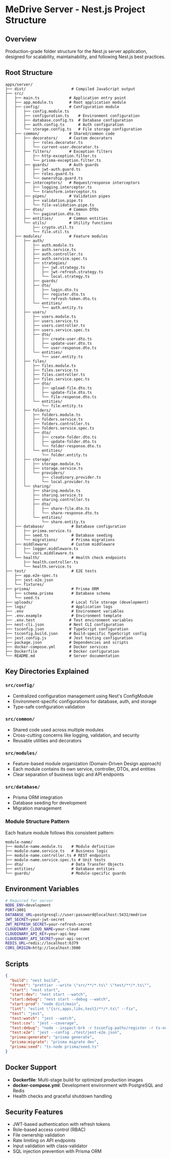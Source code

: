 # MeDrive Server - Nest.js Project Structure

## Overview

Production-grade folder structure for the Nest.js server application, designed for scalability, maintainability, and following Nest.js best practices.

## Root Structure

```
apps/server/
├── dist/                    # Compiled JavaScript output
├── src/
│   ├── main.ts             # Application entry point
│   ├── app.module.ts       # Root application module
│   ├── config/             # Configuration module
│   │   ├── config.module.ts
│   │   ├── configuration.ts    # Environment configuration
│   │   ├── database.config.ts  # Database configuration
│   │   ├── auth.config.ts      # Auth configuration
│   │   └── storage.config.ts   # File storage configuration
│   ├── common/             # Shared/common code
│   │   ├── decorators/     # Custom decorators
│   │   │   ├── roles.decorator.ts
│   │   │   └── current-user.decorator.ts
│   │   ├── filters/        # Exception filters
│   │   │   ├── http-exception.filter.ts
│   │   │   └── prisma-exception.filter.ts
│   │   ├── guards/         # Auth guards
│   │   │   ├── jwt-auth.guard.ts
│   │   │   ├── roles.guard.ts
│   │   │   └── ownership.guard.ts
│   │   ├── interceptors/   # Request/response interceptors
│   │   │   ├── logging.interceptor.ts
│   │   │   └── transform.interceptor.ts
│   │   ├── pipes/          # Validation pipes
│   │   │   ├── validation.pipe.ts
│   │   │   └── file-validation.pipe.ts
│   │   ├── dtos/           # Common DTOs
│   │   │   └── pagination.dto.ts
│   │   ├── entities/       # Common entities
│   │   └── utils/          # Utility functions
│   │       ├── crypto.util.ts
│   │       └── file.util.ts
│   ├── modules/            # Feature modules
│   │   ├── auth/
│   │   │   ├── auth.module.ts
│   │   │   ├── auth.service.ts
│   │   │   ├── auth.controller.ts
│   │   │   ├── auth.service.spec.ts
│   │   │   ├── strategies/
│   │   │   │   ├── jwt.strategy.ts
│   │   │   │   ├── jwt-refresh.strategy.ts
│   │   │   │   └── local.strategy.ts
│   │   │   ├── guards/
│   │   │   ├── dto/
│   │   │   │   ├── login.dto.ts
│   │   │   │   ├── register.dto.ts
│   │   │   │   └── refresh-token.dto.ts
│   │   │   └── entities/
│   │   │       └── auth.entity.ts
│   │   ├── users/
│   │   │   ├── users.module.ts
│   │   │   ├── users.service.ts
│   │   │   ├── users.controller.ts
│   │   │   ├── users.service.spec.ts
│   │   │   ├── dto/
│   │   │   │   ├── create-user.dto.ts
│   │   │   │   ├── update-user.dto.ts
│   │   │   │   └── user-response.dto.ts
│   │   │   └── entities/
│   │   │       └── user.entity.ts
│   │   ├── files/
│   │   │   ├── files.module.ts
│   │   │   ├── files.service.ts
│   │   │   ├── files.controller.ts
│   │   │   ├── files.service.spec.ts
│   │   │   ├── dto/
│   │   │   │   ├── upload-file.dto.ts
│   │   │   │   ├── update-file.dto.ts
│   │   │   │   └── file-response.dto.ts
│   │   │   └── entities/
│   │   │       └── file.entity.ts
│   │   ├── folders/
│   │   │   ├── folders.module.ts
│   │   │   ├── folders.service.ts
│   │   │   ├── folders.controller.ts
│   │   │   ├── folders.service.spec.ts
│   │   │   ├── dto/
│   │   │   │   ├── create-folder.dto.ts
│   │   │   │   ├── update-folder.dto.ts
│   │   │   │   └── folder-response.dto.ts
│   │   │   └── entities/
│   │   │       └── folder.entity.ts
│   │   ├── storage/
│   │   │   ├── storage.module.ts
│   │   │   ├── storage.service.ts
│   │   │   └── providers/
│   │   │       ├── cloudinary.provider.ts
│   │   │       └── local.provider.ts
│   │   └── sharing/
│   │       ├── sharing.module.ts
│   │       ├── sharing.service.ts
│   │       ├── sharing.controller.ts
│   │       ├── dto/
│   │       │   ├── share-file.dto.ts
│   │       │   └── share-response.dto.ts
│   │       └── entities/
│   │           └── share.entity.ts
│   ├── database/            # Database configuration
│   │   ├── prisma.service.ts
│   │   ├── seed.ts          # Database seeding
│   │   └── migrations/      # Prisma migrations
│   ├── middleware/          # Custom middleware
│   │   ├── logger.middleware.ts
│   │   └── cors.middleware.ts
│   └── health/              # Health check endpoints
│       ├── health.controller.ts
│       └── health.service.ts
├── test/                    # E2E tests
│   ├── app.e2e-spec.ts
│   ├── jest-e2e.json
│   └── fixtures/
├── prisma/                  # Prisma ORM
│   ├── schema.prisma        # Database schema
│   └── seed.ts
├── uploads/                 # Local file storage (development)
├── logs/                    # Application logs
├── .env                     # Environment variables
├── .env.example             # Environment template
├── .env.test               # Test environment variables
├── nest-cli.json           # Nest CLI configuration
├── tsconfig.json           # TypeScript configuration
├── tsconfig.build.json     # Build-specific TypeScript config
├── jest.config.js          # Jest testing configuration
├── package.json            # Dependencies and scripts
├── docker-compose.yml      # Docker services
├── Dockerfile              # Docker configuration
└── README.md               # Server documentation
```

## Key Directories Explained

### `src/config/`

- Centralized configuration management using Nest's ConfigModule
- Environment-specific configurations for database, auth, and storage
- Type-safe configuration validation

### `src/common/`

- Shared code used across multiple modules
- Cross-cutting concerns like logging, validation, and security
- Reusable utilities and decorators

### `src/modules/`

- Feature-based module organization (Domain-Driven Design approach)
- Each module contains its own service, controller, DTOs, and entities
- Clear separation of business logic and API endpoints

### `src/database/`

- Prisma ORM integration
- Database seeding for development
- Migration management

### Module Structure Pattern

Each feature module follows this consistent pattern:

```
module-name/
├── module-name.module.ts    # Module definition
├── module-name.service.ts   # Business logic
├── module-name.controller.ts # REST endpoints
├── module-name.service.spec.ts # Unit tests
├── dto/                     # Data Transfer Objects
├── entities/                # Database entities
└── guards/                  # Module-specific guards
```

## Environment Variables

```bash
# Required for server
NODE_ENV=development
PORT=3001
DATABASE_URL=postgresql://user:password@localhost:5432/medrive
JWT_SECRET=your-jwt-secret
JWT_REFRESH_SECRET=your-refresh-secret
CLOUDINARY_CLOUD_NAME=your-cloud-name
CLOUDINARY_API_KEY=your-api-key
CLOUDINARY_API_SECRET=your-api-secret
REDIS_URL=redis://localhost:6379
CORS_ORIGIN=http://localhost:3000
```

## Scripts

```json
{
  "build": "nest build",
  "format": "prettier --write \"src/**/*.ts\" \"test/**/*.ts\"",
  "start": "nest start",
  "start:dev": "nest start --watch",
  "start:debug": "nest start --debug --watch",
  "start:prod": "node dist/main",
  "lint": "eslint \"{src,apps,libs,test}/**/*.ts\" --fix",
  "test": "jest",
  "test:watch": "jest --watch",
  "test:cov": "jest --coverage",
  "test:debug": "node --inspect-brk -r tsconfig-paths/register -r ts-node/register node_modules/.bin/jest --runInBand",
  "test:e2e": "jest --config ./test/jest-e2e.json",
  "prisma:generate": "prisma generate",
  "prisma:migrate": "prisma migrate dev",
  "prisma:seed": "ts-node prisma/seed.ts"
}
```

## Docker Support

- **Dockerfile**: Multi-stage build for optimized production images
- **docker-compose.yml**: Development environment with PostgreSQL and Redis
- Health checks and graceful shutdown handling

## Security Features

- JWT-based authentication with refresh tokens
- Role-based access control (RBAC)
- File ownership validation
- Rate limiting on API endpoints
- Input validation with class-validator
- SQL injection prevention with Prisma ORM
